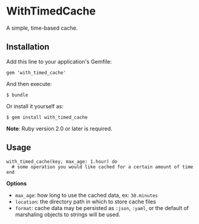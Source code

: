 # WithTimedCache

A simple, time-based cache.

## Installation

Add this line to your application's Gemfile:

    gem 'with_timed_cache'

And then execute:

    $ bundle

Or install it yourself as:

    $ gem install with_timed_cache

**Note**: Ruby version 2.0 or later is required.

## Usage

    with_timed_cache(key, max_age: 1.hour) do
      # some operation you would like cached for a certain amount of time
    end

**Options**

* `max_age`: how long to use the cached data, ex: `30.minutes`
* `location`: the directory path in which to store cache files
* `format`: cache data may be persisted as `:json`, `:yaml`, or the default of marshaling objects to strings will be used.
